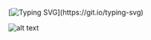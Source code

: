 [![Typing SVG](https://readme-typing-svg.herokuapp.com?color=%2336BCF7&center=false&vCenter=true&width=600&lines=Hi+there+👋,+my+name+is+Garland+Key;+Welcome+to+My+Profile!;I'm+a+full+stack+software+engineer.;Cryptography,+Decentralization+&+Privacy+enthusiast.)](https://git.io/typing-svg)
<!--
**GarlandKey/GarlandKey** is a ✨ _special_ ✨ repository because its `README.md` (this file) appears on your GitHub profile.

Here are some ideas to get you started:

- 🔭 I’m currently working on ...
- 🌱 I’m currently learning ...
- 👯 I’m looking to collaborate on ...
- 🤔 I’m looking for help with ...
- 💬 Ask me about ...
- 📫 How to reach me: ...
- 😄 Pronouns: ...
- ⚡ Fun fact: ...
-->

![alt text](https://www.codewars.com/users/garlandkey/badges/large "Codewars Profile Badge")
